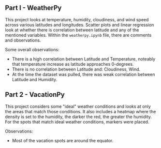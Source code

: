 ## Part I - WeatherPy

This project looks at temperature, humidity, cloudiness, and wind speed across various latitudes and longitudes. Scatter plots and linear regression look at whether there is correlation between latitude and any of the mentioned variables. Within the `weatherpy.ipynb` file, there are comments and observations.

Some overall observations: 
* There is a high correlation between Latitude and Temperature, noteably that temperature increase as latitude approaches 0-degrees.
* There is no correlation between Latitude and: Cloudiness, Wind. 
* At the time the dataset was pulled, there was weak correlation between Latitude and Humidity.


## Part 2 - VacationPy

This project considers some "ideal" weather conditions and looks at only the areas that match those conditions. It also includes a heatmap where the density is set to the humidity, the darker the red, the greater the humidity. For the spots that match ideal weather conditions, markers were placed. 

Observations: 
* Most of the vacation spots are around the equator. 